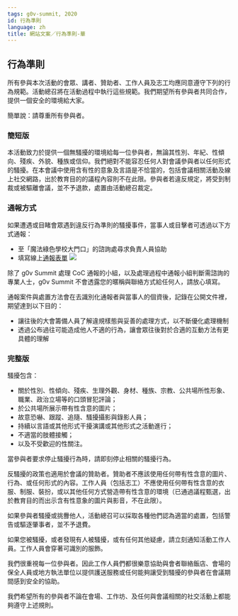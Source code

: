 ```yaml
---
tags: g0v-summit, 2020
id: 行為準則
language: zh
title: 網站文案／行為準則-華
---
```


## 行為準則

所有參與本次活動的會眾、講者、贊助者、工作人員及志工均應同意遵守下列的行為規範。活動總召將在活動過程中執行這些規範。我們期望所有參與者共同合作，提供一個安全的環境給大家。

簡單說：請尊重所有參與者。

### 簡短版
本活動致力於提供一個無騷擾的環境給每一位參與者，無論其性別、年紀、性傾向、殘疾、外貌、種族或信仰。我們絕對不能容忍任何人對會議參與者以任何形式的騷擾。在本會議中使用含有性的意象及言語是不恰當的，包括會議相關活動及線上社交網路，出於教育目的的議程內容則不在此限。參與者若違反規定，將受到制裁或被驅離會議，並不予退款，處置由活動總召裁定。

### 通報方式
如果遭遇或目睹會眾遇到違反行為準則的騷擾事件，當事人或目擊者可透過以下方式通報：
* 至「魔法綠色學校大門口」的諮詢處尋求負責人員協助
* 填寫線上[通報表單](https://docs.google.com/forms/d/e/1FAIpQLSdK8N0kXpLhMfmjiNz-uzuzpnAVX6QI4-ubu1NkX9bG7bNZ4g/viewform)
![](https://s3-ap-northeast-1.amazonaws.com/g0v-hackmd-images/uploads/upload_6fd9c157c06e02886b52dae4037a9f2b.png)

除了 g0v Summit 處理 CoC 通報的小組，以及處理過程中通報小組判斷需諮詢的專業人士，g0v Summit 不會透露您的暱稱與聯絡方式給任何人，請放心填寫。

通報案件與處置方法會在去識別化通報者與當事人的個資後，記錄在公開文件裡，期望達到以下目的：
-  讓往後的大會籌備人員了解違規樣態與妥善的處理方式，以不斷優化處理機制
-  透過公布過往可能造成他人不適的行為，讓會眾往後對於合適的互動方法有更具體的理解

### 完整版

騷擾包含：

- 關於性別、性傾向、殘疾、生理外觀、身材、種族、宗教、公共場所性形象、職業、政治立場等的口頭冒犯評論；
- 於公共場所展示帶有性含意的圖片；
- 故意恐嚇、跟蹤、追隨、騷擾攝影與錄影人員；
- 持續以言語或其他形式干擾演講或其他形式之活動進行；
- 不適當的肢體接觸；
- 以及不受歡迎的性關注。

當參與者要求停止騷擾行為時，請即刻停止相關的騷擾行為。

反騷擾的政策也適用於會議的贊助者。贊助者不應該使用任何帶有性含意的圖片、行為、或任何形式的內容。工作人員（包括志工）不應使用任何帶有性含意的衣服、制服、裝扮，或以其他任何方式營造帶有性含意的環境（已通過議程甄選，出於教育目的而出示含有性意象的圖片與影音，不在此限）。

如果參與者騷擾或挑釁他人，活動總召可以採取各種他們認為適當的處置，包括警告或驅逐肇事者，並不予退費。

如果您被騷擾，或者發現有人被騷擾，或有任何其他疑慮，請立刻通知活動工作人員。工作人員會穿著可識別的服飾。

我們很重視每一位參與者。因此工作人員們都很樂意協助與會者聯絡飯店、會場的保全人員或地方執法單位以提供護送服務或任何能夠讓受到騷擾的參與者在會議期間感到安全的協助。

我們希望所有的參與者不論在會場、工作坊、及任何與會議相關的社交活動上都能夠遵守上述規則。